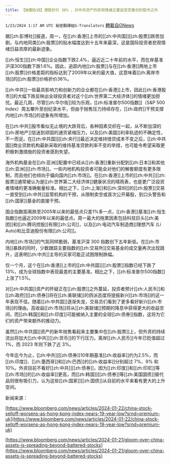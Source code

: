 ```yaml
---
title: 【秘翻在线】港股折价 36% ，对中共资产的悲观情绪正蔓延至受重创的股市之外
---
```

`1/23/2024 1:17 AM UTC 秘密翻譯組G-Translators` [轉載自GNews](https://gnews.org/articles/2243802)

据[[zh:彭博社]]报道，周一，在[[zh:香港]]上市的[[zh:中共国]][[zh:股票]]跌势加剧，与内地同类[[zh:股票]]的贴水幅度达到十五年来最深，这是国际投资者悲观情绪日益浓厚的最新迹象。

[[zh:恒生]][[zh:中国]]企业指数下跌2.4%，逼近近二十年前的水平，而在岸基准沪深300指数下跌1.6%。因此，追踪内地[[zh:股票]]与在[[zh:香港]]两地上市[[zh:股票]]价格差距的指标达到了2009年以来的最大值，这意味着[[zh:离岸市场]]的[[zh:股票]]价格折价36%。

[[zh:中共]]一些最具影响力和创新力的企业都在[[zh:香港]]上市，因此[[zh:香港股市]]的大幅下跌反映出全球投资者对这个[[zh:世界第二大经济体]]的情绪更加担忧。最近几周，尽管[[zh:华尔街]]较为乐观，[[zh:标准普尔500指数]]（S&P 500 Index）周五攀升至创纪录水平，但由于抛售压力持续存在，[[zh:政府]]干预支撑内地[[zh:市场]]的迹象有所增加。

在[[zh:中共]]股市看似无止境的大跌背后，各种因素交织在一起，从不断加深的[[zh:房地产]]低迷到顽固的通货紧缩压力，以及[[zh:美国]]利率轨迹的不确定性，不一而足。在[[zh:中共国]][[zh:央行]]最近决定维持借贷成本不变之后，[[zh:中共国]]商业贷款机构最新采取的维持基准贷款利率不变的举措，也可能令希望采取更积极刺激措施的投资者感到失望。

海外机构基金在[[zh:亚洲]]配置中已经从[[zh:香港]]重新分配到[[zh:日本]]和其他[[zh:亚洲]][[zh:市场]]。一些内地机构投资者可能会对他们的解套额度有更多限制，而且他们也倾向于偏向国内[[zh:市场]]。在[[zh:香港]]上市的[[zh:中共]][[zh:股票]]通常被认为是[[zh:世界第二大经济体]]健康状况的晴雨表，也是更广泛投资者情绪的更准确衡量标准。相比之下，[[zh:上海]]和[[zh:深圳]]的[[zh:股票]]交易一直受到[[zh:中共]]监管机构的干预，从限制卖空或首次公开募股，到口头警告和[[zh:国家]]基金的直接干预。

国企指数距离跌至2005年以来的最低点只差1%多一点，[[zh:香港]]基准[[zh:恒生指数]]也逼近2009年以来的最低点。周一最大的拖累因素包括科技巨头[[zh:美团]]和[[zh:腾讯控股]]有限[[zh:公司]]，以及[[zh:电动汽车制造商]]理想汽车 (Li Auto)和比亚迪股份有限[[zh:公司]]。

内地[[zh:市场]]的气氛同样脆弱，基准沪深 300 指数创下五年新低。在[[zh:市场]]暴跌的同时，少数跟踪主要指数的[[zh:交易所]]交易基金的成交量再次出现跳升，这表明[[zh:中共]]主导的买家可能正试图限制跌幅。

仅一个月，这个在[[zh:香港]]上市的[[zh:中共国]][[zh:股票]]指数已经下跌了 13%，成为全球指数中表现最差的主要基准。相比之下，[[zh:标准普尔500指数]]上涨了1.5%。

对[[zh:中共国]]资产的怀疑正在[[zh:股票]]之外蔓延，投资者预计[[zh:人民币]]和[[zh:政府]][[zh:债券]]将在[[zh:美联储]]的鸽派态度将提振新兴[[zh:市场]]的这一年表现不佳。随着[[zh:中共国]]逐渐失宠，交易员们看到了更多看好新兴[[zh:市场]]的理由。高收益[[zh:市场]]将从[[zh:美联储]]预期的降息中获得更大的收益空间，而[[zh:韩国]]和[[zh:印度]]可能被纳入主要的全球[[zh:债券]]指数，这将为它们的资产带来额外的推动力。

虽然[[zh:中共国]]资产的新年抛售看起来主要集中在[[zh:股票]]上，但外资的持续流出将加大[[zh:中共]][[zh:货币]]的下行压力。离岸[[zh:人民币]]今年已贬值超过 1%，而 2023 年则下跌了近 3%。

今年迄今为止，[[zh:中共]][[zh:债券]]10年期基准[[zh:收益率]]约为2.5%，而[[zh:印度]]、[[zh:墨西哥]]和[[zh:巴西]]的[[zh:收益率]]分别超过 7%、9% 和 10%。外资目前不看好[[zh:中共]][[zh:债券]]，因为[[zh:印度]]和[[zh:印尼]]等[[zh:市场]]的[[zh:收益率]]更高，而[[zh:韩国]][[zh:债券]]等[[zh:美国国债]]替代品则很有吸引力，认为这些[[zh:国家]][[zh:国债]]从目前的水平来看有更大的上升空间。

新闻来源：

[https://www.bloomberg.com/news/articles/2024-01-22/china-stock-selloff-worsens-as-hong-kong-index-nears-19-year-low?srnd=premium-uk](https://www.bloomberg.com/news/articles/2024-01-22/china-stock-selloff-worsens-as-hong-kong-index-nears-19-year-low?srnd=premium-uk)

[https://www.bloomberg.com/news/articles/2024-01-21/gloom-over-china-assets-is-spreading-beyond-battered-stocks](https://www.bloomberg.com/news/articles/2024-01-21/gloom-over-china-assets-is-spreading-beyond-battered-stocks)
